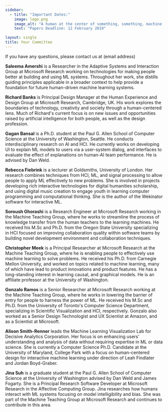 ```yaml
---
sidebar:
  - title: "Important Dates:"
    image: logo.png
    image_alt: "A human at the center of something, something, machine learning."
    text: "Papers Deadline: 12 February 2019"

layout: single
title: Your Committee
---
```


If you have any questions, please contact us at (email address)

**Saleema Amershi** is a Researcher in the Adaptive Systems and Interaction Group at Microsoft Research working on technologies for making people better at building and using ML systems. Throughout her work, she distills guiding principles applicable in a broader context to help provide a foundation for future human-driven machine learning systems.

**Richard Banks** is Principal Design Manager at the Human Experience and Design Group at Microsoft Research, Cambridge, UK. His work explores the boundaries of technology, creativity and society through a human-centered lens. Much of Richard's current focus is on new issues and opportunities raised by artificial intelligence for both people, as well as the design profession. 

**Gagan Bansal** is a Ph.D. student at the Paul G. Allen School of Computer Science at the University of Washington, Seattle. He conducts interdisciplinary research on AI and HCI. He currently works on developing UI to explain ML models to users via a user-system dialog, and interfaces to evaluate the effect of explanations on human-AI team performance. He is advised by Dan Weld.

**Rebecca Fiebrink** is a lecturer at Goldsmiths, University of London. Her research combines techniques from HCI, ML, and signal processing to allow people to apply ML effectively to new problems. She is involved in projects developing rich interactive technologies for digital humanities scholarship, and using digital music creation to engage youth in learning computer programming and computational thinking. She is the author of the Wekinator software for interactive ML.

**Soroush Ghorashi** is a Research Engineer at Microsoft Research working in the Machine Teaching Group, where he works to streamline the process of knowledge transfer from the human teachers to the learning machines. He received his M.Sc and Ph.D. from the Oregon State University specializing in HCI focused on improving collaboration quality within software teams by building novel development environment and collaboration techniques.

**Christopher Meek** is a Principal Researcher at Microsoft Research at the Machine Teaching Group, where he is enabling people to effectively use machine learning to solve problems. He received his Ph.D. from Carnegie Mellon University, and worked on topics related to machine learning, many of which have lead to product innovations and product features. He has a long-standing interest in learning causal, and graphical models. He is an affiliate professor at the University of Washington.

**Gonzalo Ramos** is a Senior Researcher at Microsoft Research working at the Machine Teaching Group, where he works in lowering the barrier of entry for people to harness the power of ML. He received his M.Sc and Ph.D. from the University of Toronto's Computer Science Department, specializing in Scientific Visualization and HCI, respectively. Gonzalo also worked as a Senior Design Technologist and UX Scientist at Amazon, and as a Scientist at Microsoft.

**Alison Smith-Renner** leads the Machine Learning Visualization Lab for Decisive Analytics Corporation. Her focus is on enhancing users' understanding and analysis of data without requiring expertise in ML or data science. She is currently a Computer Science Ph.D. Candidate at the University of Maryland, College Park with a focus on human-centered design for interactive machine learning under direction of Leah Findlater and Jordan Boyd-Graber.

**Jina Suh** is a graduate student at the Paul G. Allen School of Computer Science at the University of Washington advised by Dan Weld and James Fogarty. She is a Principal Research Software Developer at Microsoft Research in the Affective Computing Group. Jina researches how humans interact with ML systems focusing on model intelligibility and bias. She was part of the Machine Teaching Group at Microsoft Research and continues to contribute in this area.
